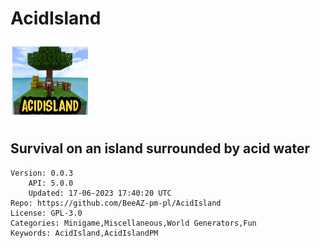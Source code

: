 # AcidIsland
<img src="https://raw.githubusercontent.com/BeeAZ-pm-pl/AcidIsland/8f79cd3ffbfe57539200bb7da87be5e4169da2d4/icon.png" width="128" height="128" />

## Survival on an island surrounded by acid water
```properties
Version: 0.0.3
    API: 5.0.0
    Updated: 17-06-2023 17:40:20 UTC
Repo: https://github.com/BeeAZ-pm-pl/AcidIsland
License: GPL-3.0
Categories: Minigame,Miscellaneous,World Generators,Fun
Keywords: AcidIsland,AcidIslandPM
```
